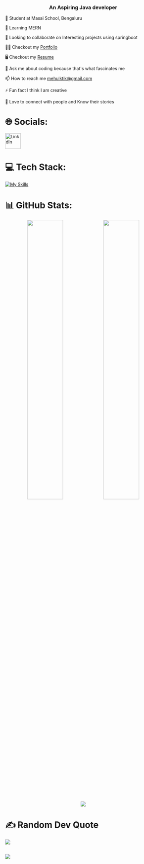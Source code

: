 
<h3 align="center">An Aspiring Java developer</h3>


🔭 Student at Masai School, Bengaluru

🌱 Learning MERN

👯 Looking to collaborate on Interesting projects using springboot

👨‍💻 Checkout my <a href="https://mehul-kanjariya.github.io/" target="_blank">Portfolio</a>  

🖥  Checkout my <a href="https://drive.google.com/file/d/1Jl0rrOTxr3cPVZteR_TIWVdVXadnv8HS/view?usp=share_link" target="_blank">Resume</a>

💬 Ask me about coding because that's what fascinates me

📫 How to reach me mehulktik@gmail.com

⚡ Fun fact I think I am creative

👯 Love to connect with people and Know their stories

<h1>🌐 Socials:</h1>

<a href="https://www.linkedin.com/in/mehul-kr-365573137/" target="_blank"> <img src="https://user-images.githubusercontent.com/112845916/210266033-93619fb0-ca98-45e7-ae8f-9a613c1176a8.svg" alt="LinkdIn" width="50px" height="50px"/> </a>


<h1>💻 Tech Stack:</h1>

[![My Skills](https://skillicons.dev/icons?i=js,html,css,react,redux,git,vercel,vscode)](https://skillicons.dev)

# 📊 GitHub Stats:
<p align="left">

<p align="center">
  <img width="48%" src="https://github-readme-stats.vercel.app/api?username=Mehul-Kanjariya&show_icons=true&theme=tokyonight&border_radius=10" />
  <img width="48%" src="https://github-readme-streak-stats.herokuapp.com/?user=Mehul-Kanjariya&theme=tokyonight&border_radius=10" />
  <img src="https://github-readme-stats.vercel.app/api/top-langs/?username=Mehul-Kanjariya&theme=tokyonight&border_radius=10" align="center" />
</p>

<h1>✍️ Random Dev Quote</h1>

![](https://quotes-github-readme.vercel.app/api?type=horizontal&theme=default)


</br>
<img src="https://camo.githubusercontent.com/705a24382a6f19d9df456083acea08e6961e7887156b1bb7c0992343f2d35698/68747470733a2f2f6d69726f2e6d656469756d2e636f6d2f6d61782f313430302f312a735636304a686c594c344964576a634e764b544a52412e706e67"/>

